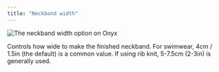```yaml
---
title: "Neckband width"
---
```


![The neckband width option on Onyx](./neckbandwidth.svg)

Controls how wide to make the finished neckband. For swimwear, 4cm / 1.5in (the default) is a common value. If using rib knit, 5-7.5cm (2-3in) is generally used.
